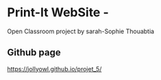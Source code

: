 # Print-It WebSite -

Open Classroom project by sarah-Sophie Thouabtia


## Github page 

https://jollyowl.github.io/projet_5/
